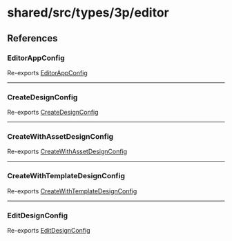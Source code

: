 # shared/src/types/3p/editor

## References

### EditorAppConfig

Re-exports [EditorAppConfig](AppConfig.types/type-aliases/editor-app-config.md)

***

### CreateDesignConfig

Re-exports [CreateDesignConfig](DesignConfig.types/interfaces/create-design-config.md)

***

### CreateWithAssetDesignConfig

Re-exports [CreateWithAssetDesignConfig](DesignConfig.types/interfaces/create-with-asset-design-config.md)

***

### CreateWithTemplateDesignConfig

Re-exports [CreateWithTemplateDesignConfig](DesignConfig.types/interfaces/create-with-template-design-config.md)

***

### EditDesignConfig

Re-exports [EditDesignConfig](DesignConfig.types/interfaces/edit-design-config.md)
